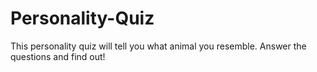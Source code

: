 # Personality-Quiz

This personality quiz will tell you what animal you resemble. Answer the questions and find out!
